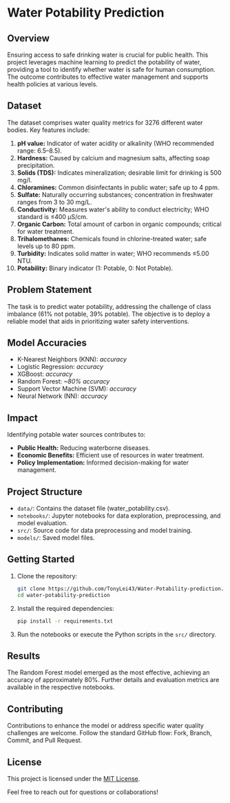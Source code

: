 
# Water Potability Prediction

## Overview

Ensuring access to safe drinking water is crucial for public health. This project leverages machine learning to predict the potability of water, providing a tool to identify whether water is safe for human consumption. The outcome contributes to effective water management and supports health policies at various levels.

## Dataset

The dataset comprises water quality metrics for 3276 different water bodies. Key features include:

1. **pH value:** Indicator of water acidity or alkalinity (WHO recommended range: 6.5–8.5).
2. **Hardness:** Caused by calcium and magnesium salts, affecting soap precipitation.
3. **Solids (TDS):** Indicates mineralization; desirable limit for drinking is 500 mg/l.
4. **Chloramines:** Common disinfectants in public water; safe up to 4 ppm.
5. **Sulfate:** Naturally occurring substances; concentration in freshwater ranges from 3 to 30 mg/L.
6. **Conductivity:** Measures water's ability to conduct electricity; WHO standard is ≤400 μS/cm.
7. **Organic Carbon:** Total amount of carbon in organic compounds; critical for water treatment.
8. **Trihalomethanes:** Chemicals found in chlorine-treated water; safe levels up to 80 ppm.
9. **Turbidity:** Indicates solid matter in water; WHO recommends ≤5.00 NTU.
10. **Potability:** Binary indicator (1: Potable, 0: Not Potable).

## Problem Statement

The task is to predict water potability, addressing the challenge of class imbalance (61% not potable, 39% potable). The objective is to deploy a reliable model that aids in prioritizing water safety interventions.

## Model Accuracies

- K-Nearest Neighbors (KNN): _accuracy_
- Logistic Regression: _accuracy_
- XGBoost: _accuracy_
- Random Forest: _~80% accuracy_
- Support Vector Machine (SVM): _accuracy_
- Neural Network (NN): _accuracy_

## Impact

Identifying potable water sources contributes to:

- **Public Health:** Reducing waterborne diseases.
- **Economic Benefits:** Efficient use of resources in water treatment.
- **Policy Implementation:** Informed decision-making for water management.

## Project Structure

- `data/`: Contains the dataset file (water_potability.csv).
- `notebooks/`: Jupyter notebooks for data exploration, preprocessing, and model evaluation.
- `src/`: Source code for data preprocessing and model training.
- `models/`: Saved model files.

## Getting Started

1. Clone the repository:

   ```bash
   git clone https://github.com/TonyLei43/Water-Potability-prediction.git
   cd water-potability-prediction
   ```

2. Install the required dependencies:

   ```bash
   pip install -r requirements.txt
   ```

3. Run the notebooks or execute the Python scripts in the `src/` directory.

## Results

The Random Forest model emerged as the most effective, achieving an accuracy of approximately 80%. Further details and evaluation metrics are available in the respective notebooks.

## Contributing

Contributions to enhance the model or address specific water quality challenges are welcome. Follow the standard GitHub flow: Fork, Branch, Commit, and Pull Request.

## License

This project is licensed under the [MIT License](LICENSE).

Feel free to reach out for questions or collaborations!
